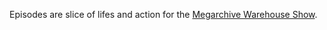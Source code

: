 Episodes are slice of lifes and action for the [Megarchive Warehouse Show](Megarchive%20Warehouse%20Show.md).